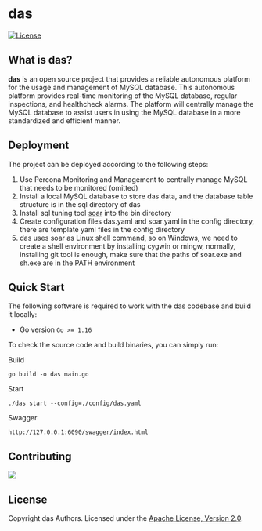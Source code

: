 # das

[![License](http://img.shields.io/:license-apache%202.0-brightgreen.svg)](http://www.apache.org/licenses/LICENSE-2.0.html)

## What is das?

**das** is an open source project that provides a reliable autonomous platform for the usage and management of MySQL database. This autonomous platform provides real-time monitoring of the MySQL database, regular inspections, and healthcheck alarms. The platform will centrally manage the MySQL database to assist users in using the MySQL database in a more standardized and efficient manner.

## Deployment

The project can be deployed according to the following steps:

1. Use Percona Monitoring and Management to centrally manage MySQL that needs to be monitored (omitted)
2. Install a local MySQL database to store das data, and the database table structure is in the sql directory of das
3. Install sql tuning tool [soar](https://github.com/XiaoMi/soar) into the bin directory
4. Create configuration files das.yaml and soar.yaml in the config directory, there are template yaml files in the config directory
5. das uses soar as Linux shell command, so on Windows, we need to create a shell environment by installing cygwin or mingw, normally, installing git tool is enough, make sure that the paths of soar.exe and sh.exe are in the PATH environment

## Quick Start

The following software is required to work with the das codebase and build it locally:

-  Go version `Go >= 1.16`

To check the source code and build binaries, you can simply run:

Build
```
go build -o das main.go
```

Start
```
./das start --config=./config/das.yaml
```

Swagger
```
http://127.0.0.1:6090/swagger/index.html
```

## Contributing

<a href="https://github.com/romberli/das/graphs/contributors">
  <img src="https://contributors-img.web.app/image?repo=romberli/das"/>
</a>

## License

Copyright das Authors.
Licensed under the [Apache License, Version 2.0](http://www.apache.org/licenses/LICENSE-2.0).

